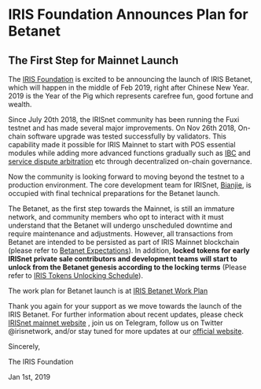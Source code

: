 # IRIS Foundation Announces Plan for Betanet 
## The First Step for Mainnet Launch
 
The [IRIS Foundation](https://www.irisnet.org) is excited to be announcing the launch of  IRIS Betanet, which will happen in the middle of Feb 2019, right after Chinese New Year. 2019 is the Year of the Pig which represents carefree fun, good fortune and wealth.

Since July 20th 2018, the IRISnet community has been running the Fuxi testnet and has made several major improvements. On Nov 26th 2018, On-chain software upgrade was tested successfully by validators. This capability made it possible for IRIS Mainnet to start with POS essential modules while adding more advanced functions gradually such as [IBC](https://github.com/cosmos/cosmos-sdk/tree/master/docs/spec/ibc) and [service dispute arbitration](https://github.com/irisnet/irisnet/blob/master/WHITEPAPER.md) etc through decentralized on-chain governance.
 
Now the community is looking forward to moving beyond the testnet to a production environment. The core development team for IRISnet, [Bianjie](https://www.bianjie.ai), is occupied with final technical preparations for the Betanet launch. 
 
The Betanet, as the first step towards the Mainnet, is still an immature network, and community members who opt to interact with it must understand that the Betanet will undergo unscheduled downtime and require maintenance and adjustments. However, all transactions from Betanet are intended to be persisted as part of IRIS Mainnet blockchain \(please refer to [Betanet Expectations](iris-betanet-expectations.md)\). In addition, **locked tokens for early IRISnet private sale contributors and development teams will start to unlock from the Betanet genesis according to the locking terms** \(Please refer to [IRIS Tokens Unlocking Schedule](iris-public-token-address.md)\).

The work plan for Betanet launch is at [IRIS Betanet Work Plan](betanet_work_plan.md)

Thank you again for your support as we move towards the launch of the IRIS Betanet. For further information about recent updates, please check [IRISnet mainnet website](https://www.irisnet.org/mainnet) , join us on Telegram, follow us on Twitter @irisnetwork, and/or stay tuned for more updates at our [official website](https://www.irisnet.org).

Sincerely,

The IRIS Foundation

Jan 1st, 2019

